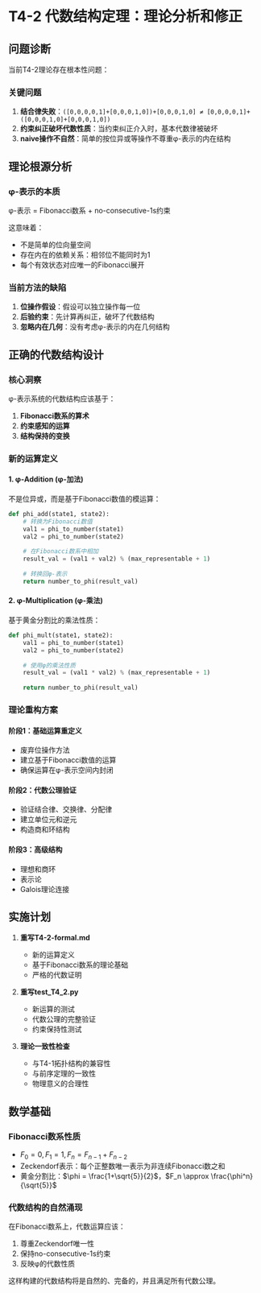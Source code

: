 # T4-2 代数结构定理：理论分析和修正

## 问题诊断

当前T4-2理论存在根本性问题：

### 关键问题
1. **结合律失败**：`([0,0,0,0,1]+[0,0,0,1,0])+[0,0,0,1,0] ≠ [0,0,0,0,1]+([0,0,0,1,0]+[0,0,0,1,0])`
2. **约束纠正破坏代数性质**：当约束纠正介入时，基本代数律被破坏
3. **naive操作不自然**：简单的按位异或等操作不尊重φ-表示的内在结构

## 理论根源分析

### φ-表示的本质
φ-表示 = Fibonacci数系 + no-consecutive-1s约束

这意味着：
- 不是简单的位向量空间
- 存在内在的依赖关系：相邻位不能同时为1
- 每个有效状态对应唯一的Fibonacci展开

### 当前方法的缺陷
1. **位操作假设**：假设可以独立操作每一位
2. **后验约束**：先计算再纠正，破坏了代数结构
3. **忽略内在几何**：没有考虑φ-表示的内在几何结构

## 正确的代数结构设计

### 核心洞察
φ-表示系统的代数结构应该基于：
1. **Fibonacci数系的算术**
2. **约束感知的运算**
3. **结构保持的变换**

### 新的运算定义

#### 1. φ-Addition (φ-加法)
不是位异或，而是基于Fibonacci数值的模运算：

```python
def phi_add(state1, state2):
    # 转换为Fibonacci数值
    val1 = phi_to_number(state1) 
    val2 = phi_to_number(state2)
    
    # 在Fibonacci数系中相加
    result_val = (val1 + val2) % (max_representable + 1)
    
    # 转换回φ-表示
    return number_to_phi(result_val)
```

#### 2. φ-Multiplication (φ-乘法)
基于黄金分割比的乘法性质：

```python
def phi_mult(state1, state2):
    val1 = phi_to_number(state1)
    val2 = phi_to_number(state2)
    
    # 使用φ的乘法性质
    result_val = (val1 * val2) % (max_representable + 1)
    
    return number_to_phi(result_val)
```

### 理论重构方案

#### 阶段1：基础运算重定义
- 废弃位操作方法
- 建立基于Fibonacci数值的运算
- 确保运算在φ-表示空间内封闭

#### 阶段2：代数公理验证
- 验证结合律、交换律、分配律
- 建立单位元和逆元
- 构造商和环结构

#### 阶段3：高级结构
- 理想和商环
- 表示论
- Galois理论连接

## 实施计划

1. **重写T4-2-formal.md**
   - 新的运算定义
   - 基于Fibonacci数系的理论基础
   - 严格的代数证明

2. **重写test_T4_2.py**
   - 新运算的测试
   - 代数公理的完整验证
   - 约束保持性测试

3. **理论一致性检查**
   - 与T4-1拓扑结构的兼容性
   - 与前序定理的一致性
   - 物理意义的合理性

## 数学基础

### Fibonacci数系性质
- $F_0 = 0, F_1 = 1, F_n = F_{n-1} + F_{n-2}$
- Zeckendorf表示：每个正整数唯一表示为非连续Fibonacci数之和
- 黄金分割比：$\phi = \frac{1+\sqrt{5}}{2}$，$F_n \approx \frac{\phi^n}{\sqrt{5}}$

### 代数结构的自然涌现
在Fibonacci数系上，代数运算应该：
1. 尊重Zeckendorf唯一性
2. 保持no-consecutive-1s约束
3. 反映φ的代数性质

这样构建的代数结构将是自然的、完备的，并且满足所有代数公理。
